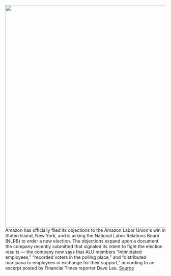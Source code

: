 <img src='https://cdn.vox-cdn.com/thumbor/J1wGIH3zVHpeg7prA-Np9Qr_lss=/0x0:3000x2000/1200x800/filters:focal(1260x760:1740x1240)/cdn.vox-cdn.com/uploads/chorus_image/image/70728784/acastro_190920_1777_amazon_0001.0.0.png' width='700px' /><br/>
Amazon has officially filed its objections to the Amazon Labor Union's win in Staten Island, New York, and is asking the National Labor Relations Board (NLRB) to order a new election. The objections expand upon a document the company recently submitted that signaled its intent to fight the election results — the company now says that ALU members “intimidated employees,” “recorded voters in the polling place,” and “distributed marijuana to employees in exchange for their support,” according to an excerpt posted by Financial Times reporter Dave Lee.
<a href='https://www.theverge.com/2022/4/8/23017252/amazon-alu-union-eleciton-objections-filing'> Source <a/>
